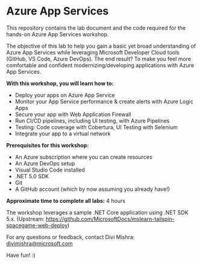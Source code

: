 # Azure App Services
This repository contains the lab document and the code required for the hands-on Azure App Services workshop. 

The objective of this lab to help you gain a basic yet broad understanding of Azure App Services while leveraging Microsoft Developer Cloud tools (GitHub, VS Code, Azure DevOps). The end result? To make you feel more comfortable and confident modernizing/developing applications with Azure App Services.

**With this workshop, you will learn how to:**
- Deploy your apps on Azure App Service
- Monitor your App Service performance & create alerts with Azure Logic Apps
- Secure your app with Web Application Firewall 
- Run CI/CD pipelines, including UI testing, with Azure Pipelines
- Testing: Code coverage with Cobertura, UI Testing with Selenium
- Integrate your app to a virtual network 

**Prerequisites for this workshop:**
- An Azure subscription where you can create resources
- An Azure DevOps setup
- Visual Studio Code installed
- .NET 5.0 SDK
- Git
- A GitHub account (which by now assuming you already have!)

**Approximate time to complete all labs:** 4 hours

The workshop leverages a sample .NET Core application using .NET SDK 5.x. (Upstream: https://github.com/MicrosoftDocs/mslearn-tailspin-spacegame-web-deploy)

For any questions or feedback, contact Divi Mishra: divimishra@microsoft.com

Have fun! :)
